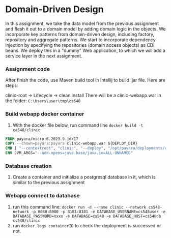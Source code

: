 # Domain-Driven Design
In this assignment, we take the data model from the previous assignment and flesh it out to a domain model by adding domain logic in the objects.  We incorporate key patterns from domain-driven design, including factory, repository and aggregate patterns.  We start to incorporate dependency injection by specifying the repositories (domain access objects) as CDI beans.  We deploy this in a "dummy" Web application, to which we will add a service layer in the next assignment.

### Assignment code
After finish the code, use Maven build tool in Intellij to build .jar file. Here are steps:

clinic-root -> Lifecycle -> clean
install
There will be a clinic-webapp.war in the folder: ```C:\Users\user\tmp\cs548```

### Build webapp docker container
1. With the docker file below, run command line ```docker build -t ca548/clinic```
```Dockerfile
FROM payara/micro:6.2023.9-jdk17
COPY --chown=payara:payara clinic-webapp.war ${DEPLOY_DIR}
CMD [ "--contextroot", "clinic", "--deploy", "/opt/payara/deployments/clinic-webapp.war" ]
ENV JVM_ARGS="--add-opens=java.base/java.io=ALL-UNNAMED"
```
### Database creation 
1. Create a container and initialize a postgresql database in it, which is similar to the previous assignment

### Webapp connect to database
1. run this command line: ```docker run -d --name clinic --network cs548-network -p 8080:8080 -p 8181:8181 -e DATABASE_USERNAME=cs548user -e DATABASE_PASSWORD=xxxx -e DATABASE=cs548 -e DATABASE_HOST=cs548db cs548/clinic```
2. run ```docker logs containerID``` to check the deployment is successed or not.


